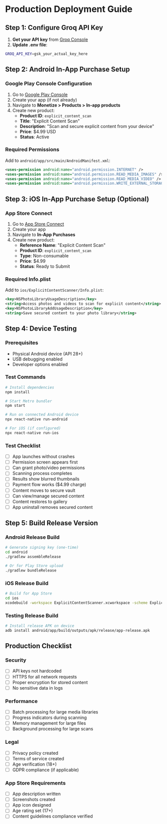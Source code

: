 # Production Deployment Guide

## Step 1: Configure Groq API Key

1. **Get your API key** from [Groq Console](https://console.groq.com/keys)
2. **Update .env file**:
```bash
GROQ_API_KEY=gsk_your_actual_key_here
```

## Step 2: Android In-App Purchase Setup

### Google Play Console Configuration
1. Go to [Google Play Console](https://play.google.com/console)
2. Create your app (if not already)
3. Navigate to **Monetize > Products > In-app products**
4. Create new product:
   - **Product ID**: `explicit_content_scan`
   - **Title**: "Explicit Content Scan"
   - **Description**: "Scan and secure explicit content from your device"
   - **Price**: $4.99 USD
   - **Status**: Active

### Required Permissions
Add to `android/app/src/main/AndroidManifest.xml`:
```xml
<uses-permission android:name="android.permission.INTERNET" />
<uses-permission android:name="android.permission.READ_MEDIA_IMAGES" />
<uses-permission android:name="android.permission.READ_MEDIA_VIDEO" />
<uses-permission android:name="android.permission.WRITE_EXTERNAL_STORAGE" />
```

## Step 3: iOS In-App Purchase Setup (Optional)

### App Store Connect
1. Go to [App Store Connect](https://appstoreconnect.apple.com)
2. Create your app
3. Navigate to **In-App Purchases**
4. Create new product:
   - **Reference Name**: "Explicit Content Scan"
   - **Product ID**: `explicit_content_scan`
   - **Type**: Non-consumable
   - **Price**: $4.99
   - **Status**: Ready to Submit

### Required Info.plist
Add to `ios/ExplicitContentScanner/Info.plist`:
```xml
<key>NSPhotoLibraryUsageDescription</key>
<string>Access photos and videos to scan for explicit content</string>
<key>NSPhotoLibraryAddUsageDescription</key>
<string>Save secured content to your photo library</string>
```

## Step 4: Device Testing

### Prerequisites
- Physical Android device (API 28+)
- USB debugging enabled
- Developer options enabled

### Test Commands
```bash
# Install dependencies
npm install

# Start Metro bundler
npm start

# Run on connected Android device
npx react-native run-android

# For iOS (if configured)
npx react-native run-ios
```

### Test Checklist
- [ ] App launches without crashes
- [ ] Permission screen appears first
- [ ] Can grant photo/video permissions
- [ ] Scanning process completes
- [ ] Results show blurred thumbnails
- [ ] Payment flow works ($4.99 charge)
- [ ] Content moves to secure vault
- [ ] Can view/manage secured content
- [ ] Content restores to gallery
- [ ] App uninstall removes secured content

## Step 5: Build Release Version

### Android Release Build
```bash
# Generate signing key (one-time)
cd android
./gradlew assembleRelease

# Or for Play Store upload
./gradlew bundleRelease
```

### iOS Release Build
```bash
# Build for App Store
cd ios
xcodebuild -workspace ExplicitContentScanner.xcworkspace -scheme ExplicitContentScanner -configuration Release
```

### Testing Release Build
```bash
# Install release APK on device
adb install android/app/build/outputs/apk/release/app-release.apk
```

## Production Checklist

### Security
- [ ] API keys not hardcoded
- [ ] HTTPS for all network requests
- [ ] Proper encryption for stored content
- [ ] No sensitive data in logs

### Performance
- [ ] Batch processing for large media libraries
- [ ] Progress indicators during scanning
- [ ] Memory management for large files
- [ ] Background processing for large scans

### Legal
- [ ] Privacy policy created
- [ ] Terms of service created
- [ ] Age verification (18+)
- [ ] GDPR compliance (if applicable)

### App Store Requirements
- [ ] App description written
- [ ] Screenshots created
- [ ] App icon designed
- [ ] Age rating set (17+)
- [ ] Content guidelines compliance verified